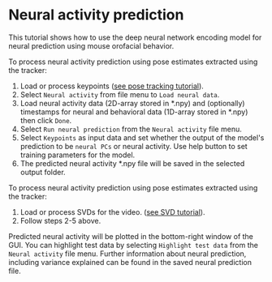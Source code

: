 # Neural activity prediction

This tutorial shows how to use the deep neural network encoding model for neural prediction using mouse orofacial behavior. 

To process neural activity prediction using pose estimates extracted using the tracker:

1. Load or process keypoints ([see pose tracking tutorial](docs/pose_tracking_gui_tutorial.md)).
2. Select `Neural activity` from file menu to `Load neural data`.
3. Load neural activity data (2D-array stored in *.npy) and (optionally) timestamps for neural and behavioral data (1D-array stored in *.npy) then click `Done`.
4. Select `Run neural prediction` from the `Neural activity` file menu.
5. Select `Keypoints` as input data and set whether the output of the model's prediction to be `neural PCs` or neural activity. Use help button to set training parameters for the model.
5. The predicted neural activity *.npy file will be saved in the selected output folder.

To process neural activity prediction using pose estimates extracted using the tracker:

1. Load or process SVDs for the video. ([see SVD tutorial](docs/svd_tutorial.md)).
2. Follow steps 2-5 above.

Predicted neural activity will be plotted in the bottom-right window of the GUI. You can highlight test data by selecting `Highlight test data` from the `Neural activity` file menu. Further information about neural prediction, including variance explained can be found in the saved neural prediction file.


